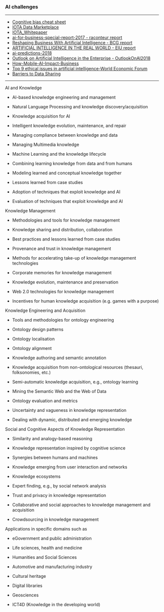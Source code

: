 

### AI challenges












----------------------

* [Cognitive bias cheat sheet](https://betterhumans.coach.me/cognitive-bias-cheat-sheet-55a472476b18)
* [IOTA Data Marketplace](https://blog.iota.org/iota-data-marketplace-cb6be463ac7f)
* [IOTA_Whitepaper](https://iota.org/IOTA_Whitepaper.pdf)
* [ai-for-business-special-report-2017 - raconteur report](https://s3.amazonaws.com/cdn.ayasdi.com/wp-content/uploads/2017/05/09112500/ai-for-business-special-report-2017.pdf)
* [Reshaping
Business With
Artificial
Intelligence - BCG report](http://image-src.bcg.com/Images/Reshaping%20Business%20with%20Artificial%20Intelligence_tcm9-177882.pdf)
* [ARTIFICIAL INTELLIGENCE
IN THE REAL WORLD - EIU report](https://www.eiuperspectives.economist.com/sites/default/files/Artificial_intelligence_in_the_real_world_1.pdf)
* [ai-predictions-2018](https://www.pwc.es/es/publicaciones/tecnologia/assets/ai-predictions-2018.pdf)
* [Outlook on
Artificial Intelligence
in the Enterprise - OutlookOnAI2018](https://narrativescience.com/Portals/0/Images/PDFs/OutlookOnAI2018_NarrativeScience.pdf)
* [How-Mobile-AI-Impact-Business](http://www.startelelogic.com/blog/wp-content/uploads/2017/04/How-Mobile-AI-Impact-Business.pdf.pdf)
* [Top 9 ethical issues in artificial intelligence-World Economic Forum](https://www.weforum.org/agenda/2016/10/top-10-ethical-issues-in-artificial-intelligence/)
* [Barriers to Data Sharing](https://www.nap.edu/read/18267/chapter/4)

---------------------

AI and Knowledge

- AI-based knowledge engineering and management

- Natural Language Processing and knowledge discovery/acquisition

- Knowledge acquisition for AI

- Intelligent knowledge evolution, maintenance, and repair

- Managing compliance between knowledge and data

- Managing Multimedia knowledge

- Machine Learning and the knowledge lifecycle

- Combining learning knowledge from data and from humans

- Modeling learned and conceptual knowledge together

- Lessons learned from case studies

- Adoption of techniques that exploit knowledge and AI

- Evaluation of techniques that exploit knowledge and AI


Knowledge Management

- Methodologies and tools for knowledge management

- Knowledge sharing and distribution, collaboration

- Best practices and lessons learned from case studies

- Provenance and trust in knowledge management

- Methods for accelerating take-up of knowledge management technologies

- Corporate memories for knowledge management

- Knowledge evolution, maintenance and preservation

- Web 2.0 technologies for knowledge management

- Incentives for human knowledge acquisition (e.g. games with a purpose)


Knowledge Engineering and Acquisition

- Tools and methodologies for ontology engineering

- Ontology design patterns

- Ontology localisation

- Ontology alignment

- Knowledge authoring and semantic annotation

- Knowledge acquisition from non-ontological resources (thesauri, folksonomies, etc.)

- Semi-automatic knowledge acquisition, e.g., ontology learning

- Mining the Semantic Web and the Web of Data

- Ontology evaluation and metrics

- Uncertainty and vagueness in knowledge representation

- Dealing with dynamic, distributed and emerging knowledge


Social and Cognitive Aspects of Knowledge Representation

- Similarity and analogy-based reasoning

- Knowledge representation inspired by cognitive science

- Synergies between humans and machines

- Knowledge emerging from user interaction and networks

- Knowledge ecosystems

- Expert finding, e.g., by social network analysis

- Trust and privacy in knowledge representation

- Collaborative and social approaches to knowledge management and acquisition

- Crowdsourcing in knowledge management


Applications in specific domains such as

- eGovernment and public administration

- Life sciences, health and medicine

- Humanities and Social Sciences

- Automotive and manufacturing industry

- Cultural heritage

- Digital libraries

- Geosciences

- ICT4D (Knowledge in the developing world)

